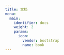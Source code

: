```yaml
---
title: 文档
menu:
  main:
    identifier: docs
    weight: 2
    params:
      icon:
        vendor: bootstrap
        name: book
---
```

